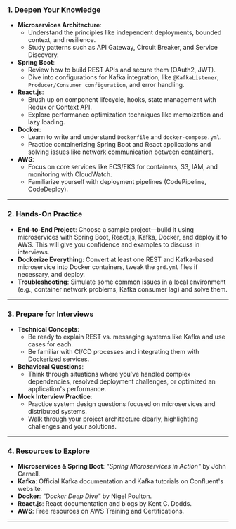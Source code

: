 ### 1. **Deepen Your Knowledge**
   - **Microservices Architecture**:
     - Understand the principles like independent deployments, bounded context, and resilience.
     - Study patterns such as API Gateway, Circuit Breaker, and Service Discovery.
   - **Spring Boot**:
     - Review how to build REST APIs and secure them (OAuth2, JWT).
     - Dive into configurations for Kafka integration, like `@KafkaListener`, `Producer/Consumer configuration`, and error handling.
   - **React.js**:
     - Brush up on component lifecycle, hooks, state management with Redux or Context API.
     - Explore performance optimization techniques like memoization and lazy loading.
   - **Docker**:
     - Learn to write and understand `Dockerfile` and `docker-compose.yml`.
     - Practice containerizing Spring Boot and React applications and solving issues like network communication between containers.
   - **AWS**:
     - Focus on core services like ECS/EKS for containers, S3, IAM, and monitoring with CloudWatch.
     - Familiarize yourself with deployment pipelines (CodePipeline, CodeDeploy).

---

### 2. **Hands-On Practice**
   - **End-to-End Project**: Choose a sample project—build it using microservices with Spring Boot, React.js, Kafka, Docker, and deploy it to AWS. This will give you confidence and examples to discuss in interviews.
   - **Dockerize Everything**: Convert at least one REST and Kafka-based microservice into Docker containers, tweak the `grd.yml` files if necessary, and deploy.
   - **Troubleshooting**: Simulate some common issues in a local environment (e.g., container network problems, Kafka consumer lag) and solve them.

---

### 3. **Prepare for Interviews**
   - **Technical Concepts**:
     - Be ready to explain REST vs. messaging systems like Kafka and use cases for each.
     - Be familiar with CI/CD processes and integrating them with Dockerized services.
   - **Behavioral Questions**:
     - Think through situations where you’ve handled complex dependencies, resolved deployment challenges, or optimized an application's performance.
   - **Mock Interview Practice**:
     - Practice system design questions focused on microservices and distributed systems.
     - Walk through your project architecture clearly, highlighting challenges and your solutions.

---

### 4. **Resources to Explore**
   - **Microservices & Spring Boot**: *"Spring Microservices in Action"* by John Carnell.
   - **Kafka**: Official Kafka documentation and Kafka tutorials on Confluent's website.
   - **Docker**: *"Docker Deep Dive"* by Nigel Poulton.
   - **React.js**: React documentation and blogs by Kent C. Dodds.
   - **AWS**: Free resources on AWS Training and Certifications.

---
